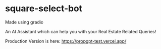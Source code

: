 # square-select-bot
Made using gradio

An AI Assistant which can help you with your Real Estate Related Queries!

Production Version is here: https://propgpt-test.vercel.app/
